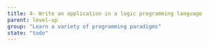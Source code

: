 ```yaml
---
title: 4- Write an application in a logic programming language
parent: level-up
group: "Learn a variety of programming paradigms"
state: "todo"
---
```

